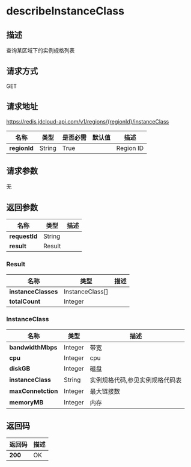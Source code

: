 # describeInstanceClass


## 描述
查询某区域下的实例规格列表

## 请求方式
GET

## 请求地址
https://redis.jdcloud-api.com/v1/regions/{regionId}/instanceClass

|名称|类型|是否必需|默认值|描述|
|---|---|---|---|---|
|**regionId**|String|True| |Region ID|

## 请求参数
无


## 返回参数
|名称|类型|描述|
|---|---|---|
|**requestId**|String| |
|**result**|Result| |


### Result
|名称|类型|描述|
|---|---|---|
|**instanceClasses**|InstanceClass[]| |
|**totalCount**|Integer| |
### InstanceClass
|名称|类型|描述|
|---|---|---|
|**bandwidthMbps**|Integer|带宽|
|**cpu**|Integer|cpu|
|**diskGB**|Integer|磁盘|
|**instanceClass**|String|实例规格代码,参见实例规格代码表|
|**maxConnetction**|Integer|最大链接数|
|**memoryMB**|Integer|内存|

## 返回码
|返回码|描述|
|---|---|
|**200**|OK|
